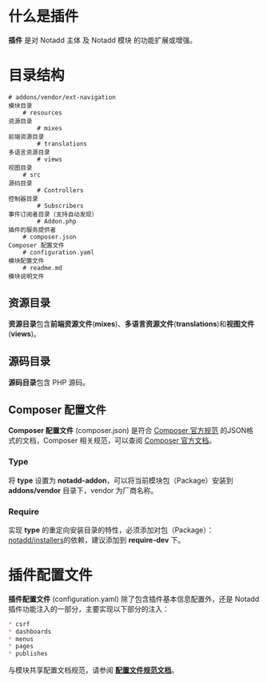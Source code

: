 

# 什么是插件

**插件** 是对 Notadd 主体 及 Notadd 模块 的功能扩展或增强。

# 目录结构

```
# addons/vendor/ext-navigation                                                 模块目录
    # resources                                                                资源目录
        # mixes                                                                前端资源目录
        # translations                                                         多语言资源目录
        # views                                                                视图目录
    # src                                                                      源码目录
        # Controllers                                                          控制器目录
        # Subscribers                                                          事件订阅者目录（支持自动发现）
        # Addon.php                                                        插件的服务提供者
    # composer.json                                                            Composer 配置文件
    # configuration.yaml                                                       模块配置文件
    # readme.md                                                                模块说明文件
```

## 资源目录

**资源目录**包含**前端资源文件**(**mixes**)、**多语言资源文件**(**translations**)和**视图文件**(**views**)。

## 源码目录

**源码目录**包含 PHP 源码。

## Composer 配置文件

**Composer 配置文件** (composer.json) 是符合 [Composer 官方规范](https://getcomposer.org/doc/04-schema.md) 的JSON格式的文档，Composer 相关规范，可以查阅 [Composer 官方文档](https://getcomposer.org)。

### Type

将 **type** 设置为 **notadd-addon**，可以将当前模块包（Package）安装到 **addons/vendor** 目录下，vendor 为厂商名称。

### Require

实现 **type** 的重定向安装目录的特性，必须添加对包（Package）：[notadd/installers](https://packagist.org/packages/notadd/installers)的依赖，建议添加到 **require-dev** 下。

# 插件配置文件

**插件配置文件** (configuration.yaml) 除了包含插件基本信息配置外，还是 Notadd 插件功能注入的一部分，主要实现以下部分的注入：

```markdown
* csrf                                                                         # CSRF 例外
* dashboards                                                                   # 后台首页仪表盘模块
* menus                                                                        # 后台菜单
* pages                                                                        # 后台自定义页面
* publishes                                                                    # 资源发布
```

与模块共享配置文档规范，请参阅 [**配置文件规范文档**](../configurations/)。

